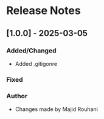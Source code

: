 # Release Notes

## [1.0.0] - 2025-03-05

### Added/Changed

- Added .gitigonre

### Fixed


### Author

- Changes made by Majid Rouhani
